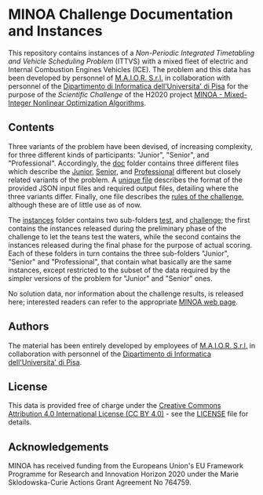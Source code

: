 # MINOA Challenge Documentation and Instances

This repository contains instances of a *Non-Periodic Integrated
Timetabling and Vehicle Scheduling Problem* (ITTVS) with a mixed
fleet of electric and Internal Combustion Engines Vehicles (ICE).
The problem and this data has been developed by personnel of
[M.A.I.O.R. S.r.l.](https://www.maior.it) in collaboration with
personnel of the [Dipartimento di Informatica dell'Universita'
di Pisa](https://www.di.unipi.it) for the purpose of the
*Scientific Challenge* of the H2020 project
[MINOA - Mixed-Integer Nonlinear Optimization
Algorithms](https://minoa-itn.fau.de).


## Contents

Three variants of the problem have been devised, of increasing
complexity, for three different kinds of participants: "Junior",
"Senior", and "Professional". Accordingly, the [doc](doc) folder
contains three different files which describe the
[Junior](doc/Problem\_Description\_Junior.pdf),
[Senior](doc/Problem\_Description\_Senior.pdf), and
[Professional](doc/Problem\_Description\_Professional.pdf)
different but closely related variants of the problem. A
[unique file](doc/Input\_Output\_format\_description.pdf) describes
the format of the provided JSON input files and required output files,
detailing where the three variants differ. Finally, one file describes
the [rules of the challenge](doc/MINOA\_Challenge\_Rules.pdf),
although these are of little use as of now.

The [instances](instances) folder contains two sub-folders
[test](instances/test), and [challenge](instances/challenge); the
first contains the instances released during the preliminary phase of
the challenge to let the teans test the waters, while the second
contains the instances released during the final phase for the
purpose of actual scoring. Each of these folders in turn contains the
three sub-folders "Junior", "Senior" and "Professional", that contain
what basically are the same instances, except restricted to the subset
of the data required by the simpler versions of the problem for
"Junior" and "Senior" ones.

No solution data, nor information about the challenge results, is
released here; interested readers can refer to the appropriate
[MINOA web page](https://minoa-itn.fau.de/?page_id=921).


## Authors

The material has been entirely developed by employees of
[M.A.I.O.R. S.r.l.](https://www.maior.it) in collaboration with
personnel of the [Dipartimento di Informatica dell'Universita'
di Pisa](https://www.di.unipi.it).


## License

This data is provided free of charge under the [Creative Commons
Attribution 4.0 International License
(CC BY 4.0)](https://creativecommons.org/licenses/by/4.0/) -
see the [LICENSE](LICENSE) file for details.


## Acknowledgements

MINOA has received funding from the Europeans Union's EU Framework
Programme for Research and Innovation Horizon 2020 under the Marie
Sklodowska-Curie Actions Grant Agreement No 764759.
